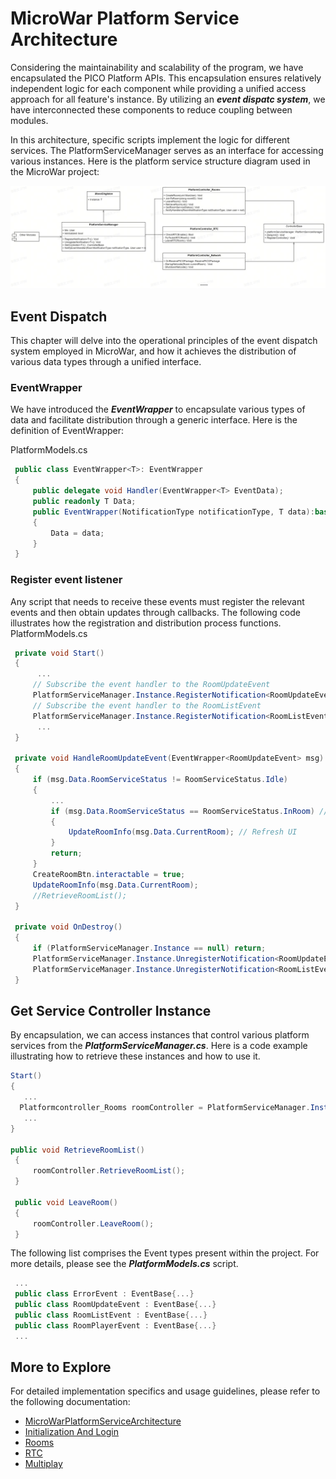 # MicroWar Platform Service Architecture

Considering the maintainability and scalability of the program, we have encapsulated the PICO Platform APIs. This encapsulation ensures relatively independent logic for each component while providing a unified access approach for all feature's instance. By utilizing an ***event dispatc system***, we have interconnected these components to reduce coupling between modules.

In this architecture, specific scripts implement the logic for different services. The PlatformServiceManager serves as an interface for accessing various instances. Here is the platform service structure diagram used in the MicroWar project:

![PICO Platform Service Structure](/Documentation/Files/PlatformServiceStructure.jpg)
## Event Dispatch
This chapter will delve into the operational principles of the event dispatch system employed in MicroWar, and how it achieves the distribution of various data types through a unified interface.
### EventWrapper 
We have introduced the ***EventWrapper*** to encapsulate various types of data and facilitate distribution through a generic interface. Here is the definition of EventWrapper:

PlatformModels.cs
   
   ```csharp
    public class EventWrapper<T>: EventWrapper
    {
        public delegate void Handler(EventWrapper<T> EventData);
        public readonly T Data;
        public EventWrapper(NotificationType notificationType, T data):base( notificationType)
        {
            Data = data;
        }
    }
   ```
### Register event listener
Any script that needs to receive these events must register the relevant events and then obtain updates through callbacks. The following code illustrates how the registration and distribution process functions.
PlatformModels.cs
   ```csharp
    private void Start()
    {
         ...
        // Subscribe the event handler to the RoomUpdateEvent
        PlatformServiceManager.Instance.RegisterNotification<RoomUpdateEvent>(HandleRoomUpdateEvent);
        // Subscribe the event handler to the RoomListEvent
        PlatformServiceManager.Instance.RegisterNotification<RoomListEvent>(HandleRoomListEvent);
         ...
    }

    private void HandleRoomUpdateEvent(EventWrapper<RoomUpdateEvent> msg)
    {
        if (msg.Data.RoomServiceStatus != RoomServiceStatus.Idle)
        {
            ...
            if (msg.Data.RoomServiceStatus == RoomServiceStatus.InRoom) // If in a room, update the room info UI.
            {
                UpdateRoomInfo(msg.Data.CurrentRoom); // Refresh UI
            }
            return;
        }
        CreateRoomBtn.interactable = true;
        UpdateRoomInfo(msg.Data.CurrentRoom);
        //RetrieveRoomList(); 
    }

    private void OnDestroy()
    {
        if (PlatformServiceManager.Instance == null) return;
        PlatformServiceManager.Instance.UnregisterNotification<RoomUpdateEvent>(HandleRoomUpdateEvent);
        PlatformServiceManager.Instance.UnregisterNotification<RoomListEvent>(HandleRoomListEvent);
    }
   ```

## Get Service Controller Instance
By encapsulation, we can access instances that control various platform services from the ***PlatformServiceManager.cs***. Here is a code example illustrating how to retrieve these instances and how to use it.
   ```csharp
   Start()
   {
      ...
     Platformcontroller_Rooms roomController = PlatformServiceManager.Instance.GetController<PlatformController_Rooms>();
      ...
   }

   public void RetrieveRoomList()
    {
        roomController.RetrieveRoomList();
    }

    public void LeaveRoom()
    {
        roomController.LeaveRoom();
    }
   ```
The following list comprises the Event types present within the project. For more details, please see the ***PlatformModels.cs*** script.
  ```csharp
   ...
   public class ErrorEvent : EventBase{...}
   public class RoomUpdateEvent : EventBase{...}
   public class RoomListEvent : EventBase{...}
   public class RoomPlayerEvent : EventBase{...}
   ...
   ```

## More to Explore

For detailed implementation specifics and usage guidelines, please refer to the following documentation:
- [MicroWarPlatformServiceArchitecture](/Documentation/MicroWarPlatformServiceArchitecture.md)
- [Initialization And Login](/Documentation/InitializationAndLogin.md)
- [Rooms](/Documentation/Rooms.md)
- [RTC](/Documentation/RTC.md)
- [Multiplay](/Documentation/Multiplays.md)
